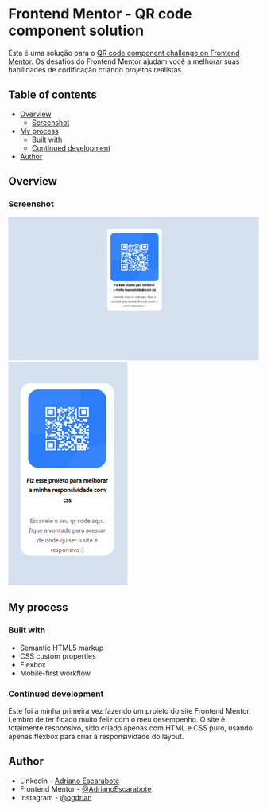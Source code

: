 # Frontend Mentor - QR code component solution

Esta é uma solução para o [QR code component challenge on Frontend Mentor](https://www.frontendmentor.io/challenges/qr-code-component-iux_sIO_H). Os desafios do Frontend Mentor ajudam você a melhorar suas habilidades de codificação criando projetos realistas.

## Table of contents

- [Overview](#overview)
  - [Screenshot](#screenshot)
- [My process](#my-process)
  - [Built with](#built-with)
  - [Continued development](#continued-development)
- [Author](#author)

## Overview

### Screenshot

![](./screenshots/screenshotdesktop.png)
![](./screenshots/screenshotmobile.png)

## My process

### Built with

- Semantic HTML5 markup
- CSS custom properties
- Flexbox
- Mobile-first workflow

### Continued development

Este foi a minha primeira vez fazendo um projeto do site Frontend Mentor. Lembro de ter ficado muito feliz com o meu desempenho. O site é totalmente responsivo, sido criado apenas com HTML e CSS puro, usando apenas flexbox para criar a responsividade do layout.


## Author

- Linkedin - [Adriano Escarabote](https://www.linkedin.com/in/adriano-escarabote-944b02233/)
- Frontend Mentor - [@AdrianoEscarabote](https://www.frontendmentor.io/profile/AdrianoEscarabote)
- Instagram - [@ogdrian](https://www.instagram.com/ogdrian/)
